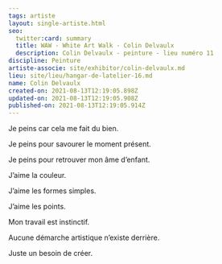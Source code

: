 ```yaml
---
tags: artiste
layout: single-artiste.html
seo:
  twitter:card: summary
  title: WAW - White Art Walk - Colin Delvaulx
  description: Colin Delvaulx - peinture - lieu numéro 11
discipline: Peinture
artiste-associe: site/exhibitor/colin-delvaulx.md
lieu: site/lieu/hangar-de-latelier-16.md
name: Colin Delvaulx
created-on: 2021-08-13T12:19:05.898Z
updated-on: 2021-08-13T12:19:05.908Z
published-on: 2021-08-13T12:19:05.914Z
---
```

<!--StartFragment-->

Je peins car cela me fait du bien.

Je peins pour savourer le moment présent.

Je peins pour retrouver mon âme d’enfant.



J’aime la couleur.

J’aime les formes simples.

J’aime les points.



Mon travail est instinctif.   

Aucune démarche artistique n’existe derrière.

Juste un besoin de créer.



<!--EndFragment-->